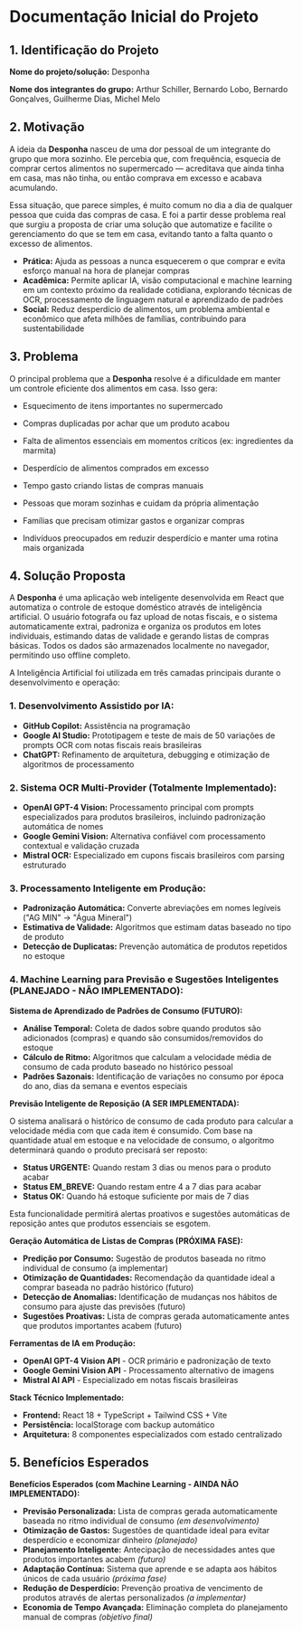 # Documentação Inicial do Projeto

## 1. Identificação do Projeto

**Nome do projeto/solução:** Desponha

**Nome dos integrantes do grupo:** Arthur Schiller, Bernardo Lobo, Bernardo Gonçalves, Guilherme Dias, Michel Melo

## 2. Motivação

A ideia da **Desponha** nasceu de uma dor pessoal de um integrante do grupo que mora sozinho. Ele percebia que, com frequência, esquecia de comprar certos alimentos no supermercado — acreditava que ainda tinha em casa, mas não tinha, ou então comprava em excesso e acabava acumulando.

Essa situação, que parece simples, é muito comum no dia a dia de qualquer pessoa que cuida das compras de casa. E foi a partir desse problema real que surgiu a proposta de criar uma solução que automatize e facilite o gerenciamento do que se tem em casa, evitando tanto a falta quanto o excesso de alimentos.

- **Prática:** Ajuda as pessoas a nunca esquecerem o que comprar e evita esforço manual na hora de planejar compras
- **Acadêmica:** Permite aplicar IA, visão computacional e machine learning em um contexto próximo da realidade cotidiana, explorando técnicas de OCR, processamento de linguagem natural e aprendizado de padrões
- **Social:** Reduz desperdício de alimentos, um problema ambiental e econômico que afeta milhões de famílias, contribuindo para sustentabilidade

## 3. Problema

O principal problema que a **Desponha** resolve é a dificuldade em manter um controle eficiente dos alimentos em casa. Isso gera:

- Esquecimento de itens importantes no supermercado
- Compras duplicadas por achar que um produto acabou
- Falta de alimentos essenciais em momentos críticos (ex: ingredientes da marmita)
- Desperdício de alimentos comprados em excesso
- Tempo gasto criando listas de compras manuais

- Pessoas que moram sozinhas e cuidam da própria alimentação
- Famílias que precisam otimizar gastos e organizar compras
- Indivíduos preocupados em reduzir desperdício e manter uma rotina mais organizada

## 4. Solução Proposta

A **Desponha** é uma aplicação web inteligente desenvolvida em React que automatiza o controle de estoque doméstico através de inteligência artificial. O usuário fotografa ou faz upload de notas fiscais, e o sistema automaticamente extrai, padroniza e organiza os produtos em lotes individuais, estimando datas de validade e gerando listas de compras básicas. Todos os dados são armazenados localmente no navegador, permitindo uso offline completo.

A Inteligência Artificial foi utilizada em três camadas principais durante o desenvolvimento e operação:

### **1. Desenvolvimento Assistido por IA:**
- **GitHub Copilot:** Assistência na programação
- **Google AI Studio:** Prototipagem e teste de mais de 50 variações de prompts OCR com notas fiscais reais brasileiras
- **ChatGPT:** Refinamento de arquitetura, debugging e otimização de algoritmos de processamento

### **2. Sistema OCR Multi-Provider (Totalmente Implementado):**
- **OpenAI GPT-4 Vision:** Processamento principal com prompts especializados para produtos brasileiros, incluindo padronização automática de nomes
- **Google Gemini Vision:** Alternativa confiável com processamento contextual e validação cruzada
- **Mistral OCR:** Especializado em cupons fiscais brasileiros com parsing estruturado

### **3. Processamento Inteligente em Produção:**
- **Padronização Automática:** Converte abreviações em nomes legíveis ("AG MIN" → "Água Mineral")
- **Estimativa de Validade:** Algoritmos que estimam datas baseado no tipo de produto
- **Detecção de Duplicatas:** Prevenção automática de produtos repetidos no estoque

### **4. Machine Learning para Previsão e Sugestões Inteligentes (PLANEJADO - NÃO IMPLEMENTADO):**

**Sistema de Aprendizado de Padrões de Consumo (FUTURO):**
- **Análise Temporal:** Coleta de dados sobre quando produtos são adicionados (compras) e quando são consumidos/removidos do estoque
- **Cálculo de Ritmo:** Algoritmos que calculam a velocidade média de consumo de cada produto baseado no histórico pessoal
- **Padrões Sazonais:** Identificação de variações no consumo por época do ano, dias da semana e eventos especiais

**Previsão Inteligente de Reposição (A SER IMPLEMENTADA):**

O sistema analisará o histórico de consumo de cada produto para calcular a velocidade média com que cada item é consumido. Com base na quantidade atual em estoque e na velocidade de consumo, o algoritmo determinará quando o produto precisará ser reposto:

- **Status URGENTE:** Quando restam 3 dias ou menos para o produto acabar
- **Status EM_BREVE:** Quando restam entre 4 a 7 dias para acabar  
- **Status OK:** Quando há estoque suficiente por mais de 7 dias

Esta funcionalidade permitirá alertas proativos e sugestões automáticas de reposição antes que produtos essenciais se esgotem.

**Geração Automática de Listas de Compras (PRÓXIMA FASE):**
- **Predição por Consumo:** Sugestão de produtos baseada no ritmo individual de consumo (a implementar)
- **Otimização de Quantidades:** Recomendação da quantidade ideal a comprar baseada no padrão histórico (futuro)
- **Detecção de Anomalias:** Identificação de mudanças nos hábitos de consumo para ajuste das previsões (futuro)
- **Sugestões Proativas:** Lista de compras gerada automaticamente antes que produtos importantes acabem (futuro)

**Ferramentas de IA em Produção:**
- **OpenAI GPT-4 Vision API** - OCR primário e padronização de texto
- **Google Gemini Vision API** - Processamento alternativo de imagens
- **Mistral AI API** - Especializado em notas fiscais brasileiras

**Stack Técnico Implementado:**
- **Frontend:** React 18 + TypeScript + Tailwind CSS + Vite
- **Persistência:** localStorage com backup automático
- **Arquitetura:** 8 componentes especializados com estado centralizado

## 5. Benefícios Esperados

**Benefícios Esperados (com Machine Learning - AINDA NÃO IMPLEMENTADO):**
- **Previsão Personalizada:** Lista de compras gerada automaticamente baseada no ritmo individual de consumo *(em desenvolvimento)*
- **Otimização de Gastos:** Sugestões de quantidade ideal para evitar desperdício e economizar dinheiro *(planejado)*
- **Planejamento Inteligente:** Antecipação de necessidades antes que produtos importantes acabem *(futuro)*
- **Adaptação Contínua:** Sistema que aprende e se adapta aos hábitos únicos de cada usuário *(próxima fase)*
- **Redução de Desperdício:** Prevenção proativa de vencimento de produtos através de alertas personalizados *(a implementar)*
- **Economia de Tempo Avançada:** Eliminação completa do planejamento manual de compras *(objetivo final)*

